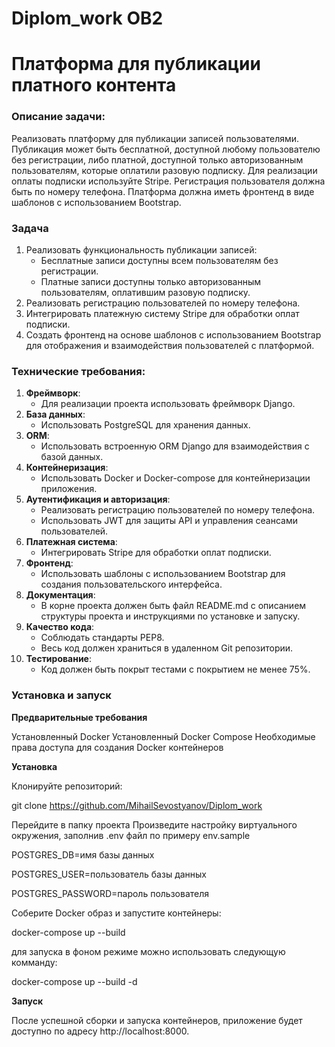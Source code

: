# Diplom_work OB2 
# Платформа для публикации платного контента

### Описание задачи:

Реализовать платформу для публикации записей пользователями. Публикация может быть бесплатной, доступной любому пользователю без регистрации, либо платной, доступной только авторизованным пользователям, которые оплатили разовую подписку. Для реализации оплаты подписки используйте Stripe. Регистрация пользователя должна быть по номеру телефона. Платформа должна иметь фронтенд в виде шаблонов с использованием Bootstrap.

 

### Задача

1. Реализовать функциональность публикации записей: 
   - Бесплатные записи доступны всем пользователям без регистрации.
   - Платные записи доступны только авторизованным пользователям, оплатившим разовую подписку.
2. Реализовать регистрацию пользователей по номеру телефона.
3. Интегрировать платежную систему Stripe для обработки оплат подписки.
4. Создать фронтенд на основе шаблонов с использованием Bootstrap для отображения и взаимодействия пользователей с платформой.

 

### Технические требования:

 1. **Фреймворк**: 
    - Для реализации проекта использовать фреймворк Django.
 2. **База данных**: 
    - Использовать PostgreSQL для хранения данных.
 3. **ORM**: 
    - Использовать встроенную ORM Django для взаимодействия с базой данных.
 4. **Контейнеризация**: 
    - Использовать Docker и Docker-compose для контейнеризации приложения.
 5. **Аутентификация и авторизация**: 
    - Реализовать регистрацию пользователей по номеру телефона.
    - Использовать JWT для защиты API и управления сеансами пользователей.
 6. **Платежная система**: 
    - Интегрировать Stripe для обработки оплат подписки.
 7. **Фронтенд**: 
    - Использовать шаблоны с использованием Bootstrap для создания пользовательского интерфейса.
 8. **Документация**: 
    - В корне проекта должен быть файл README.md с описанием структуры проекта и инструкциями по установке и запуску.
 9. **Качество кода**: 
    - Соблюдать стандарты PEP8.
    - Весь код должен храниться в удаленном Git репозитории.
10. **Тестирование**: 
    - Код должен быть покрыт тестами с покрытием не менее 75%.



### Установка и запуск

**Предварительные требования**

Установленный Docker
Установленный Docker Compose
Необходимые права доступа для создания Docker контейнеров

**Установка**

Клонируйте репозиторий:

git clone https://github.com/MihailSevostyanov/Diplom_work

Перейдите в папку проекта Произведите настройку виртуального окружения, заполнив .env файл по примеру env.sample

POSTGRES_DB=имя базы данных

POSTGRES_USER=пользователь базы данных

POSTGRES_PASSWORD=пароль пользователя

Соберите Docker образ и запустите контейнеры:

docker-compose up --build

для запуска в фоном режиме можно использовать следующую комманду:

docker-compose up --build -d

**Запуск**

После успешной сборки и запуска контейнеров, приложение будет доступно по адресу http://localhost:8000.



